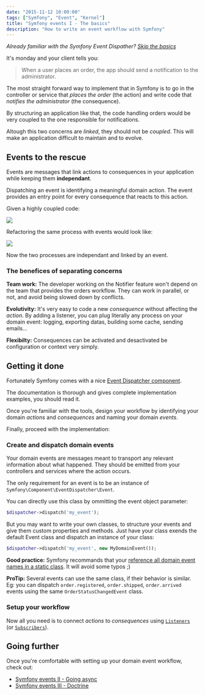 ```yaml
---
date: "2015-11-12 10:00:00"
tags: ["Symfony", "Event", "Kernel"]
title: "Symfony events I - The basics"
description: "How to write an event workflow with Symfony"
---
```


_Already familiar with the Symfony Event Dispather? [Skip the basics](#going-further)_

It's monday and your client tells you:

> When a user places an order, the app should send a notification to the administrator.

The most straight forward way to implement that in Symfony is to go in the controller or service that _places the order_ (the action) and write code that _notifies the administrator_ (the consequence).

By structuring an application like that, the code handling orders would be very coupled to the one responsible for notifications.

Altough this two concerns are _linked_, they should not be _coupled_.
This will make an application difficult to maintain and to evolve.

## Events to the rescue

Events are messages that link actions to consequences in your application while keeping them __independant__.

Dispatching an event is identifying a meaningful domain action.
The event provides an entry point for every consequence that reacts to this action.

Given a highly coupled code:

![](/img/article/coupled.svg)

Refactoring the same process with events would look like:

![](/img/article/decoupled.svg)

Now the two processes are independant and linked by an event.

### The benefices of separating concerns

__Team work:__
The developer working on the Notifier feature won't depend on the team that provides the orders workflow. They can work in parallel, or not, and avoid being slowed down by conflicts.

__Evolutivity:__
It's very easy to code a new _consequence_ without affecting the _action_.
By adding a listener, you can plug literally any process on your domain event: logging, exporting datas, building some cache, sending emails...

__Flexibilty:__
Consequences can be activated and desactivated be configuration or context very simply.

## Getting it done

Fortunately Symfony comes with a nice [Event Dispatcher component](http://symfony.com/doc/current/components/event_dispatcher/introduction.html).

The documentation is thorough and gives complete implementation examples, you should read it.

Once you're familiar with the tools, design your workflow by identifying your domain _actions_ and _consequences_ and naming your domain _events_.

Finally, proceed with the implementation:

### Create and dispatch domain events

Your domain events are messages meant to transport any relevant information about what happened. They should be emitted from your controllers and services where the action occurs.

The only requirement for an event is to be an instance of `Symfony\Component\EventDispatcher\Event`.

You can directly use this class by ommitting the event object parameter:

```php
$dispatcher->dispatch('my_event');
```

But you may want to write your own classes, to structure your events and give them custom properties and methods. Just have your class exends the default Event class and dispatch an instance of your class:

```php
$dispatcher->dispatch('my_event', new MyDomainEvent());
```

__Good practice:__ Symfony recommands that your [reference all domain event names in a static class](http://symfony.com/doc/current/components/event_dispatcher/introduction.html#the-static-events-class). It will avoid some typos ;)

__ProTip:__ Several events can use the same class, if their behavior is similar. Eg: you can dispatch `order.registered`, `order.shipped`,  `order.arrived` events using the same `OrderStatusChangedEvent` class.

### Setup your workflow

Now all you need is to connect _actions_ to _consequences_ using [`Listeners`](http://symfony.com/doc/current/components/event_dispatcher/introduction.html#connecting-listeners) (or [`Subscribers`](http://symfony.com/doc/current/components/event_dispatcher/introduction.html#using-event-subscribers)).

## Going further

Once you're comfortable with setting up your domain event workflow, check out:
- [Symfony events II - Going async](../events-part-2)
- [Symfony events III - Doctrine](../events-part-3)
